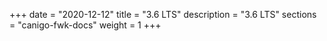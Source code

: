 +++
date        = "2020-12-12"
title       = "3.6 LTS"
description = "3.6 LTS"
sections    = "canigo-fwk-docs"
weight = 1
+++
